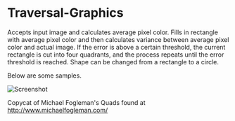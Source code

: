 # Traversal-Graphics

Accepts input image and calculates average pixel color. Fills in rectangle with average pixel color and then calculates variance between average pixel color and actual image. If the error is above a certain threshold, the current rectangle is cut into four quadrants, and the process repeats until the error threshold is reached. Shape can be changed from a rectangle to a circle.

Below are some samples.

![Screenshot](http://i.imgur.com/R3Ag9yk.jpg)

Copycat of Michael Fogleman's Quads found at http://www.michaelfogleman.com/
